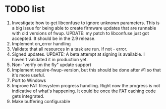# TODO list

1. Investigate how to get libconfuse to ignore unknown parameters. This is a big issue
   for being able to create firmware updates that are runnable with old versions of fwup.
   UPDATE: my patch to libconfuse just got accepted. It should be in the 2.9
   release.
2. Implement on_error handling
3. Validate that all resources in a task are run. If not - error.
4. Signed updates. UPDATE: A beta attempt at signing is available. I haven't
   validated it in production yet.
5. Non-"verify on the fly" update support
6. Implement require-fwup-version, but this should be done after #1 so that it's more useful.
7. Port to Windows
8. Improve FAT filesystem progress handling. Right now the progress is not
   indicative of what's happening. It could be once the FAT caching code gets
   integrated.
9. Make buffering configurable
